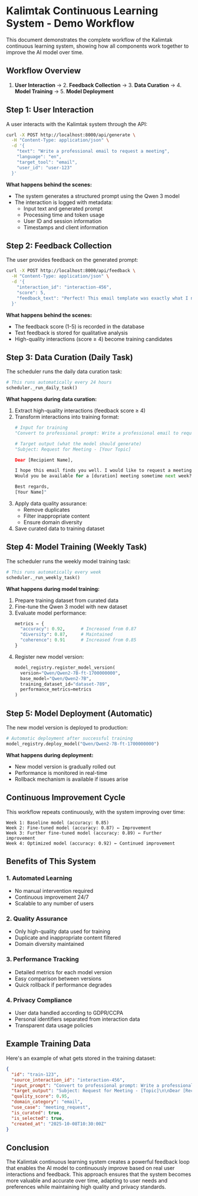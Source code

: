 # Kalimtak Continuous Learning System - Demo Workflow

This document demonstrates the complete workflow of the Kalimtak continuous learning system, showing how all components work together to improve the AI model over time.

## Workflow Overview

1. **User Interaction** → 2. **Feedback Collection** → 3. **Data Curation** → 4. **Model Training** → 5. **Model Deployment**

## Step 1: User Interaction

A user interacts with the Kalimtak system through the API:

```bash
curl -X POST http://localhost:8000/api/generate \
  -H "Content-Type: application/json" \
  -d '{
    "text": "Write a professional email to request a meeting",
    "language": "en",
    "target_tool": "email",
    "user_id": "user-123"
  }'
```

**What happens behind the scenes:**
- The system generates a structured prompt using the Qwen 3 model
- The interaction is logged with metadata:
  - Input text and generated prompt
  - Processing time and token usage
  - User ID and session information
  - Timestamps and client information

## Step 2: Feedback Collection

The user provides feedback on the generated prompt:

```bash
curl -X POST http://localhost:8000/api/feedback \
  -H "Content-Type: application/json" \
  -d '{
    "interaction_id": "interaction-456",
    "score": 5,
    "feedback_text": "Perfect! This email template was exactly what I needed."
  }'
```

**What happens behind the scenes:**
- The feedback score (1-5) is recorded in the database
- Text feedback is stored for qualitative analysis
- High-quality interactions (score ≥ 4) become training candidates

## Step 3: Data Curation (Daily Task)

The scheduler runs the daily data curation task:

```python
# This runs automatically every 24 hours
scheduler._run_daily_task()
```

**What happens during data curation:**
1. Extract high-quality interactions (feedback score ≥ 4)
2. Transform interactions into training format:
   ```python
   # Input for training
   "Convert to professional prompt: Write a professional email to request a meeting"
   
   # Target output (what the model should generate)
   "Subject: Request for Meeting - [Your Topic]
   
   Dear [Recipient Name],
   
   I hope this email finds you well. I would like to request a meeting to discuss [topic]. 
   Would you be available for a [duration] meeting sometime next week?
   
   Best regards,
   [Your Name]"
   ```
3. Apply data quality assurance:
   - Remove duplicates
   - Filter inappropriate content
   - Ensure domain diversity
4. Save curated data to training dataset

## Step 4: Model Training (Weekly Task)

The scheduler runs the weekly model training task:

```python
# This runs automatically every week
scheduler._run_weekly_task()
```

**What happens during model training:**
1. Prepare training dataset from curated data
2. Fine-tune the Qwen 3 model with new dataset
3. Evaluate model performance:
   ```python
   metrics = {
     "accuracy": 0.92,      # Increased from 0.87
     "diversity": 0.87,     # Maintained
     "coherence": 0.91      # Increased from 0.85
   }
   ```
4. Register new model version:
   ```python
   model_registry.register_model_version(
     version="Qwen/Qwen2-7B-ft-1700000000",
     base_model="Qwen/Qwen2-7B",
     training_dataset_id="dataset-789",
     performance_metrics=metrics
   )
   ```

## Step 5: Model Deployment (Automatic)

The new model version is deployed to production:

```python
# Automatic deployment after successful training
model_registry.deploy_model("Qwen/Qwen2-7B-ft-1700000000")
```

**What happens during deployment:**
- New model version is gradually rolled out
- Performance is monitored in real-time
- Rollback mechanism is available if issues arise

## Continuous Improvement Cycle

This workflow repeats continuously, with the system improving over time:

```
Week 1: Baseline model (accuracy: 0.85)
Week 2: Fine-tuned model (accuracy: 0.87) ← Improvement
Week 3: Further fine-tuned model (accuracy: 0.89) ← Further improvement
Week 4: Optimized model (accuracy: 0.92) ← Continued improvement
```

## Benefits of This System

### 1. Automated Learning
- No manual intervention required
- Continuous improvement 24/7
- Scalable to any number of users

### 2. Quality Assurance
- Only high-quality data used for training
- Duplicate and inappropriate content filtered
- Domain diversity maintained

### 3. Performance Tracking
- Detailed metrics for each model version
- Easy comparison between versions
- Quick rollback if performance degrades

### 4. Privacy Compliance
- User data handled according to GDPR/CCPA
- Personal identifiers separated from interaction data
- Transparent data usage policies

## Example Training Data

Here's an example of what gets stored in the training dataset:

```json
{
  "id": "train-123",
  "source_interaction_id": "interaction-456",
  "input_prompt": "Convert to professional prompt: Write a professional email to request a meeting",
  "target_output": "Subject: Request for Meeting - [Topic]\n\nDear [Recipient Name],\n\nI hope this email finds you well...",
  "quality_score": 0.95,
  "domain_category": "email",
  "use_case": "meeting_request",
  "is_curated": true,
  "is_selected": true,
  "created_at": "2025-10-08T10:30:00Z"
}
```

## Conclusion

The Kalimtak continuous learning system creates a powerful feedback loop that enables the AI model to continuously improve based on real user interactions and feedback. This approach ensures that the system becomes more valuable and accurate over time, adapting to user needs and preferences while maintaining high quality and privacy standards.